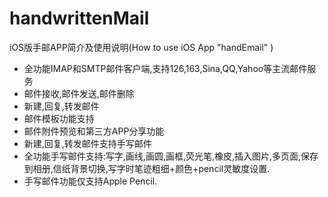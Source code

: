 # handwrittenMail
iOS版手邮APP简介及使用说明(How to use iOS App "handEmail" )

- 全功能IMAP和SMTP邮件客户端,支持126,163,Sina,QQ,Yahoo等主流邮件服务
- 邮件接收,邮件发送,邮件删除
- 新建,回复,转发邮件
- 邮件模板功能支持
- 邮件附件预览和第三方APP分享功能
- 新建,回复,转发邮件支持手写邮件
- 全功能手写邮件支持:写字,画线,画圆,画框,荧光笔,橡皮,插入图片,多页面,保存到相册,信纸背景切换,写字时笔迹粗细+颜色+pencil灵敏度设置.
- 手写邮件功能仅支持Apple Pencil.
